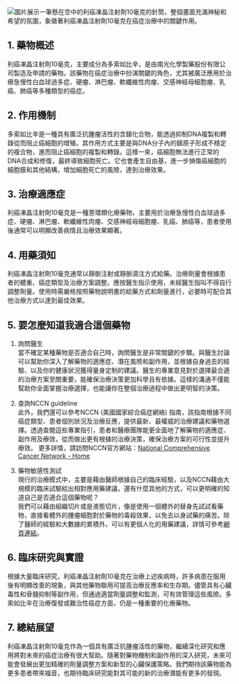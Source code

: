 ![圖片展示一筆懸在空中的利癌凍晶注射劑10毫克的針筒，整個畫面充滿神秘和希望的氛圍，象徵著利癌凍晶注射劑10毫克在癌症治療中的關鍵作用。](https://i.imgur.com/BsFxh2d.jpeg)
## 1. 藥物概述

利癌凍晶注射劑10毫克，主要成分為多索如比辛，是由南光化學製藥股份有限公司製造及申請的藥物。該藥物在癌症治療中扮演關鍵的角色，尤其被廣泛應用於治療急慢性白血球過多症、硬瘤、淋巴瘤、軟纖維性肉瘤、交感神經母細胞瘤、乳癌、肺癌等多種類型的癌症。

## 2. 作用機制

多索如比辛是一種具有廣泛抗腫瘤活性的含銻化合物，能透過抑制DNA複製和轉錄從而阻止癌細胞的增殖。其作用方式主要是與DNA分子內的銻原子形成不穩定的複合物，進而阻止癌細胞的複製和轉錄。這樣一來，癌細胞無法進行正常的DNA合成和修復，最終導致細胞死亡。它也會產生自由基，進一步損傷癌細胞的細胞膜和其他結構，增加細胞死亡的風險，達到治療效果。

## 3. 治療適應症 

利癌凍晶注射劑10毫克是一種蒽環類化療藥物，主要用於治療急慢性白血球過多症、硬瘤、淋巴瘤、軟纖維性肉瘤、交感神經母細胞瘤、乳癌、肺癌等，患者使用後通常可以明顯改善病情且治療效果顯著。

## 4. 用藥須知 

利癌凍晶注射劑10毫克通常以靜脈注射或靜脈滴注方式給藥。治療劑量會根據患者的體重、癌症類型及治療方案調整。應按醫生指示使用，未經醫生指叫不得自行調整劑量。使用時需嚴格按照藥物說明書的給藥方式和劑量進行，必要時可配合其他治療方式以達到最佳效果。

## 5. 要怎麼知道我適合這個藥物 

1. 詢問醫生  
當不確定某種藥物是否適合自己時，詢問醫生是非常關鍵的步驟。與醫生討論可以幫助你深入了解藥物的適應症、潛在風險和副作用，並根據自身過去的經驗、以及你的健康狀況獲得量身定制的建議。醫生的專業意見對於選擇最合適的治療方案至關重要，能確保治療決策更加科學且有依據。這樣的溝通不僅能幫助你全面掌握治療選擇，也能讓你在整個治療過程中做出更明智的決策。 

2. 查詢NCCN guideline  
此外，我們還可以參考NCCN (美國國家綜合癌症網絡) 指南，該指南根據不同癌症類型、患者個別狀況及治療反應，提供最新、最權威的治療建議和藥物選擇。透過查閱這些專業指引，患者和醫療團隊能更全面地了解藥物的適應症、副作用及療效，從而做出更有根據的治療決策，確保治療方案的可行性並提升療效。 
更多詳情，請訪問NCCN官方網站：[National Comprehensive Cancer Network - Home](https://www.nccn.org/)

3. 藥物敏感性測試  
現行的治療模式中，主要是藉由醫師根據自己的臨床經驗，以及NCCN藉由大規模的臨床試驗給出相對應用藥建議，還有什麼其他的方式，可以更明確的知道自己是否適合這個藥物呢？   
我們可以藉由組織切片或是液態切片，像是使用一個體外的替身先試試看藥物，直接看體外的腫瘤細胞對於藥物的毒殺效果，以免去以身試藥的痛苦。除了醫師的經驗和大數據的累積外，可以有更個人化的用藥建議，詳情可參考[網頁連結](https://info.cancerfree.io/)。

## 6. 臨床研究與實證 

根據大量臨床研究，利癌凍晶注射劑10毫克在治療上述疾病時，許多病患在服用後有明顯改善的現象，與其他藥物聯用可提高治療反應率和生存期。儘管具有心臟毒性和骨髓抑制等副作用，但通過適當劑量調整和監測，可有效管理這些風險。多索如比辛在治療復發或難治性癌症方面，仍是一種重要的化療藥物。

## 7. 總結展望 

利癌凍晶注射劑10毫克作為一個具有廣泛抗腫瘤活性的藥物，繼續深化研究和應用將對未來的癌症治療有很大幫助。隨著對藥物機制和副作用的深入研究，未來可能會發展出更加精確的劑量調整方案和新型的心臟保護策略。我們期待該藥物能為更多患者帶來福音，也期待臨床研究能對其可能的新的治療潛能有更多的發現。

